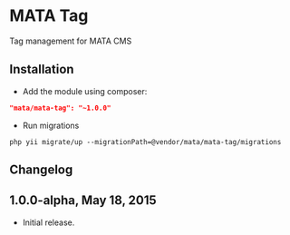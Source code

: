 MATA Tag
==========================================

Tag management for MATA CMS

Installation
------------

- Add the module using composer: 

```json
"mata/mata-tag": "~1.0.0"
```

-  Run migrations
```
php yii migrate/up --migrationPath=@vendor/mata/mata-tag/migrations
```


Changelog
---------

## 1.0.0-alpha, May 18, 2015

- Initial release.
